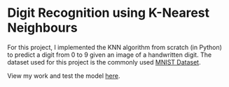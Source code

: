 # Digit Recognition using K-Nearest Neighbours

For this project, I implemented the KNN algorithm from scratch (in Python) to predict a digit from 0 to 9 given an image of a handwritten digit. The dataset used for this project is the commonly used [MNIST Dataset](https://yann.lecun.com/exdb/mnist/).

View my work and test the model [here](https://digit-recognition-knn.streamlit.app/).